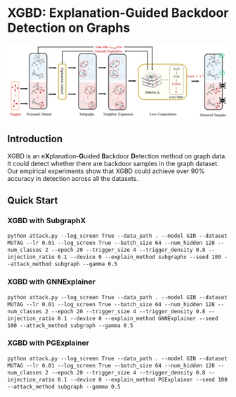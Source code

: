 # XGBD: Explanation-Guided Backdoor Detection on Graphs
![image](figures/pipeline.png)
## Introduction
XGBD is an e**X**planation-**G**uided **B**ackdoor **D**etection method on graph data. It could detect whether there are backdoor samples in the graph dataset. Our empirical experiments show that XGBD could achieve over 90% accuracy in detection across all the datasets.

## Quick Start
### XGBD with SubgraphX

```shell
python attack.py --log_screen True --data_path . --model GIN --dataset MUTAG --lr 0.01 --log_screen True --batch_size 64 --num_hidden 128 --num_classes 2 --epoch 20 --trigger_size 4 --trigger_density 0.8 --injection_ratio 0.1 --device 0 --explain_method subgraphx --seed 100 --attack_method subgraph --gamma 0.5
```
### XGBD with GNNExplainer
```shell
python attack.py --log_screen True --data_path . --model GIN --dataset MUTAG --lr 0.01 --log_screen True --batch_size 64 --num_hidden 128 --num_classes 2 --epoch 20 --trigger_size 4 --trigger_density 0.8 --injection_ratio 0.1 --device 0 --explain_method GNNExplainer --seed 100 --attack_method subgraph --gamma 0.5
```
### XGBD with PGExplainer
```shell
python attack.py --log_screen True --data_path . --model GIN --dataset MUTAG --lr 0.01 --log_screen True --batch_size 64 --num_hidden 128 --num_classes 2 --epoch 20 --trigger_size 4 --trigger_density 0.8 --injection_ratio 0.1 --device 0 --explain_method PGExplainer --seed 100 --attack_method subgraph --gamma 0.5
```

